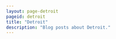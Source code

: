 ```yaml
---
layout: page-detroit
pageid: detroit
title: "Detroit"
description: "Blog posts about Detroit."
---
```

